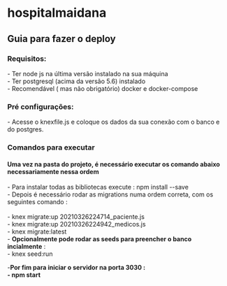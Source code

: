 # hospitalmaidana

 <h2> Guia para fazer o deploy </h2>
  <h3> Requisitos: </h3>
   - Ter node js na última versão instalado na sua máquina </br>
   - Ter postgresql (acima da versão 5.6) instalado  </br>
   - Recomendável ( mas não obrigatório) docker e docker-compose  </br>
  <h3> Pré configurações: </h3>
   - Acesse o knexfile.js e coloque os dados da sua conexão com o banco e do postgres.
   <h3> Comandos para executar </h3>
   <h4> Uma vez na pasta do projeto, é necessário executar os comando abaixo <b>necessariamente nessa ordem</b> </h4>
    - Para instalar todas as bibliotecas execute : npm install --save </br>
    - Depois é necessário rodar as migrations numa ordem correta, com os seguintes comando : </br>
             </br>   - knex migrate:up 20210326224714_paciente.js
             </br>   - knex migrate:up 20210326224942_medicos.js 
             </br>   - knex migrate:latest
    </br> - <strong> Opcionalmente pode rodar as seeds para preencher o banco incialmente</strong> : </br>
        - knex seed:run </br>
        
   -<strong>Por fim  para iniciar o servidor na porta 3030 :</strong> </br>
    <b> - npm start </b>
